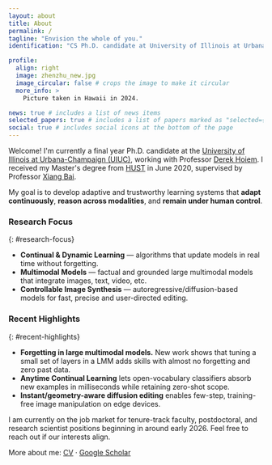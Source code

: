 ```yaml
---
layout: about
title: About
permalink: /
tagline: "Envision the whole of you."
identification: "CS Ph.D. candidate at University of Illinois at Urbana-Champaign (UIUC)."

profile:
  align: right
  image: zhenzhu_new.jpg
  image_circular: false # crops the image to make it circular
  more_info: >
    Picture taken in Hawaii in 2024.

news: true # includes a list of news items
selected_papers: true # includes a list of papers marked as "selected={true}"
social: true # includes social icons at the bottom of the page
---
```


Welcome! I'm currently a final year Ph.D. candidate at the [University of Illinois at Urbana-Champaign (UIUC)](https://illinois.edu/), working with Professor [Derek Hoiem](https://dhoiem.cs.illinois.edu/). I received my Master's degree from [HUST](http://english.hust.edu.cn/) in June 2020, supervised by Professor [Xiang Bai](https://xbai.vlrlab.net). 

<!-- Prior to that, I obtained my Bachelor's degree from the School of Computer Science and Technology, HUST in 2017.  -->

<!-- My research lies at the intersection of  -->
<!-- <b>continual and dynamic learning</b>, <b>multimodal learning</b>, and  -->
<!-- <b>controllable image synthesis</b>.  -->
My goal is to develop adaptive and trustworthy learning systems that **adapt continuously**, **reason across modalities**, and **remain under human control**.

### Research Focus
{: #research-focus}
- **Continual & Dynamic Learning** — algorithms that update models in real time without forgetting.  
- **Multimodal Models** — factual and grounded large multimodal models that integrate images, text, video, etc.  
- **Controllable Image Synthesis** — autoregressive/diffusion-based models for fast, precise and user-directed editing.

### Recent Highlights
{: #recent-highlights}
- **Forgetting in large multimodal models.** New work shows that tuning a small set of layers in a LMM adds skills with almost no forgetting and zero past data.
- **Anytime Continual Learning** lets open-vocabulary classifiers absorb new examples in milliseconds while retaining zero-shot scope.
- **Instant/geometry-aware diffusion editing** enables few-step, training-free image manipulation on edge devices.  


<!-- <span style="font-weight: 300; font-size: 1.1em;">My current research interests include creating <b>efficient and dynamic learning systems</b>, <b>vision-language models</b>, <b>generative models</b>, and more.</span> -->

<!-- **This is my final year of Ph.D. study. I am currently on the job market, seeking mostly PostDocs or suitable faculty positions starting in Fall 2025.** If you find my research interests and background align with potential opportunities, or if you'd like to discuss collaborations, please don't hesitate to reach out to me via email. I'm excited about the prospect of contributing to academic institutions and fostering innovative research in cognitive science, computer vision and robotics. -->

<!-- <span style="font-weight: 300; font-size: 1.1em;">If you find my research interests and background align with potential collaboration opportunities, please don't hesitate to reach out to me via email. </span>  -->

<!-- I'm excited about connecting with people and fostering innovative research especially in interdisciplinary fields such as <b>computer vision</b>, <b>cognitive science</b>, and <b>robotics</b>. -->

I am currently on the job market for tenure-track faculty, postdoctoral, and research scientist positions beginning in around early 2026. Feel free to reach out if our interests align.

More about me: [CV](/cv/) · [Google Scholar](https://scholar.google.com/citations?user=nD6_ot4AAAAJ)
